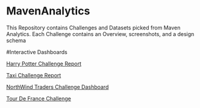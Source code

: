# MavenAnalytics
This Repository contains Challenges and Datasets picked from Maven Analytics.
Each Challenge contains an Overview, screenshots, and  a design schema 

#Interactive Dashboards

[Harry Potter Challenge Report](https://app.powerbi.com/links/I-eaPZOY81?ctid=b8f88a0b-3d95-478b-b123-a494d78523a4&pbi_source=linkShare&bookmarkGuid=ecf8d7c0-8507-4cc1-b607-f4353a78e45c)

[Taxi Challenge Report](https://app.powerbi.com/links/S_egk_ASI_?ctid=b8f88a0b-3d95-478b-b123-a494d78523a4&pbi_source=linkShare&bookmarkGuid=3bfa23af-df1d-4a04-9588-4278f2990b9c)

[NorthWind Traders Challenge Dashboard](https://app.powerbi.com/links/cmswNKcszQ?ctid=b8f88a0b-3d95-478b-b123-a494d78523a4&pbi_source=linkShare)

[Tour De France Challenge](https://app.powerbi.com/links/Bgn5zPZUhX?ctid=b8f88a0b-3d95-478b-b123-a494d78523a4&pbi_source=linkShare)

